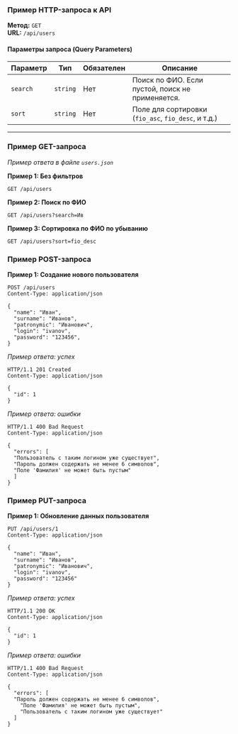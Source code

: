 ### Пример HTTP-запроса к API
**Метод:** `GET`  
**URL:** `/api/users`
#### Параметры запроса (Query Parameters)
| Параметр | Тип         | Обязателен | Описание                                                                                                                   |
|--------|-------------|------------|----------------------------------------------------------------------------------------------------------------------------|
| `search` | `string`    | Нет        | Поиск по ФИО. Если пустой, поиск не применяется.                                                                           |
| `sort` | `string`    | Нет        | Поле для сортировки (`fio_asc`, `fio_desc`, и т.д.) |
---
### Пример GET-запроса
*Пример ответа в файле `users.json`*

**Пример 1: Без фильтров**

```http
GET /api/users
```
**Пример 2: Поиск по ФИО**
```http
GET /api/users?search=Ив
```
**Пример 3: Сортировка по ФИО по убыванию**
```http 
GET /api/users?sort=fio_desc
```

### Пример POST-запроса
**Пример 1: Создание нового пользователя**
```http
POST /api/users
Content-Type: application/json

{
  "name": "Иван",
  "surname": "Иванов",
  "patronymic": "Иванович",
  "login": "ivanov",
  "password": "123456",
}
```
*Пример ответа: успех*
```http
HTTP/1.1 201 Created
Content-Type: application/json

{
  "id": 1
}
```
*Пример ответа: ошибки*
```http
HTTP/1.1 400 Bad Request
Content-Type: application/json

{
  "errors": [
  "Пользователь с таким логином уже существует",
  "Пароль должен содержать не менее 6 символов",
  "Поле 'Фамилия' не может быть пустым"
  ]               
}
```




### Пример PUT-запроса
**Пример 1: Обновление данных пользователя**
```http
PUT /api/users/1
Content-Type: application/json

{
  "name": "Иван",
  "surname": "Иванов",
  "patronymic": "Иванович",
  "login": "ivanov",
  "password": "123456"
}
```
*Пример ответа: успех*
```http
HTTP/1.1 200 OK
Content-Type: application/json

{
  "id": 1
}
```
*Пример ответа: ошибки*
```http
HTTP/1.1 400 Bad Request
Content-Type: application/json

{
  "errors": [
  "Пароль должен содержать не менее 6 символов",
    "Поле 'Фамилия' не может быть пустым",
    "Пользователь с таким логином уже существует"
  ]             
}
```





